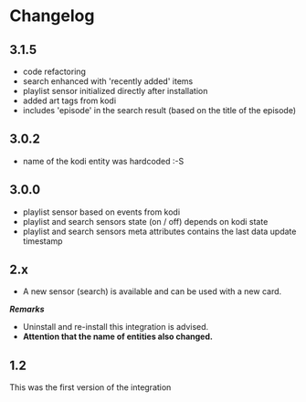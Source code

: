 # Changelog

## 3.1.5

* code refactoring
* search enhanced with 'recently added' items
* playlist sensor initialized directly after installation
* added art tags from kodi
* includes 'episode' in the search result (based on the title of the episode)


## 3.0.2

* name of the kodi entity was hardcoded :-S

## 3.0.0

* playlist sensor based on events from kodi
* playlist and search sensors state (on / off) depends on kodi state
* playlist and search sensors meta attributes contains the last data update timestamp

## 2.x

* A new sensor (search) is available and can be used with a new card.

***Remarks***

* Uninstall and re-install this integration is advised.
* **Attention that the name of entities also changed.**

## 1.2

This was the first version of the integration
